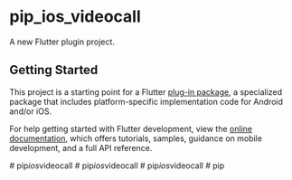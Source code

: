 # pip_ios_videocall

A new Flutter plugin project.

## Getting Started

This project is a starting point for a Flutter
[plug-in package](https://flutter.dev/developing-packages/),
a specialized package that includes platform-specific implementation code for
Android and/or iOS.

For help getting started with Flutter development, view the
[online documentation](https://flutter.dev/docs), which offers tutorials,
samples, guidance on mobile development, and a full API reference.

#   p i p _ i o s _ v i d e o c a l l  
 #   p i p _ i o s _ v i d e o c a l l  
 #   p i p _ i o s _ v i d e o c a l l  
 #   p i p  
 